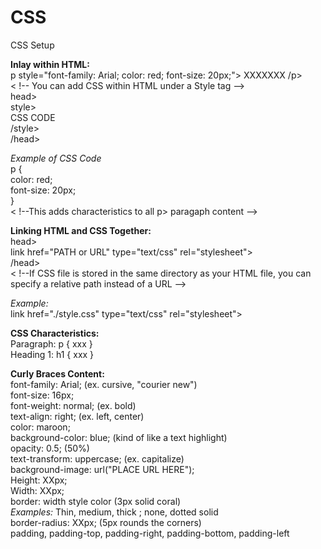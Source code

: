 # CSS
CSS Setup
<p>
  <strong>Inlay within HTML:</strong><br>
  p style="font-family: Arial; color: red; font-size: 20px;"> XXXXXXX /p><br>
  < !-- You can add CSS within HTML under a Style tag --><br>
    head><br>
    style><br>
    CSS CODE<br>
    /style><br>
    /head>
    <p>
    <i>Example of CSS Code</i><br>
     p {<br>
      color: red;<br>
      font-size: 20px;<br>
    }<br>
    < !--This adds characteristics to all p> paragaph content --><br>
      <p>
        <strong>Linking HTML and CSS Together:</strong><br>
        head><br>
        link href="PATH or URL" type="text/css" rel="stylesheet"><br>
        /head><br>
        < !--If CSS file is stored in the same directory as your HTML file, you can specify a relative path instead of a URL -->
          <p>
            <i>Example:</i><br>
            link href="./style.css" type="text/css" rel="stylesheet">
            <p>
              <strong>CSS Characteristics:</strong><br>
              Paragraph: p { xxx }<br>
              Heading 1: h1 { xxx }<br>
              <p>
                <strong>Curly Braces Content:</strong><br>
                font-family: Arial; (ex. cursive, "courier new")<br>
                font-size: 16px;<br>
                font-weight: normal; (ex. bold)<br>
                text-align: right; (ex. left, center)<br>
                color: maroon;<br>
                background-color: blue; (kind of like a text highlight)<br>
                opacity: 0.5; (50%)<br>
                text-transform: uppercase; (ex. capitalize)<br>
                background-image: url("PLACE URL HERE");<br>
                Height: XXpx;<br>
                Width: XXpx;<br>
                border: width style color (3px solid coral)<br>
                <i>Examples:</i> Thin, medium, thick ; none, dotted solid<br>
                border-radius: XXpx; (5px rounds the corners)<br>
                padding, padding-top, padding-right, padding-bottom, padding-left<br>
                
 
